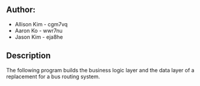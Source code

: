 ## Author: 
* Allison Kim - cgm7vq
* Aaron Ko - wwr7nu
* Jason Kim - eja8he

## Description

The following program builds the business logic layer and the data layer of a replacement for a bus routing system. 
